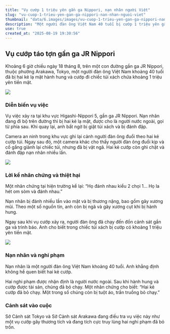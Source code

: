 ```yaml
---
title: "Vụ cướp 1 triệu yên gần ga Nippori, nạn nhân người Việt"
slug: "vu-cuop-1-trieu-yen-gan-ga-nippori-nan-nhan-nguoi-viet"
thumbnail: "data/6.images/images/vu-cuop-1-trieu-yen-gan-ga-nippori-nan-nhan-nguoi-viet.webp"
description: "Một người đàn ông Việt Nam 40 tuổi bị cướp 1 triệu yên gần ga JR Nippori, Tokyo bởi hai đối tượng không quen biết và bị thương nặng. Cảnh sát đang điều tra vụ việc."
use: true
created_at: "2025-08-19 19:30:56"
---
```


## Vụ cướp táo tợn gần ga JR Nippori

Khoảng 6 giờ chiều ngày 18 tháng 8, trên một con đường gần ga JR Nippori, thuộc phường Arakawa, Tokyo, một người đàn ông Việt Nam khoảng 40 tuổi đã bị hai kẻ lạ mặt hành hung và cướp đi chiếc túi xách chứa khoảng 1 triệu yên tiền mặt.

![](/images/20250819-00010010-annd-000-1-view.webp)

### Diễn biến vụ việc

Vụ việc xảy ra tại khu vực Higashi-Nippori 5, gần ga JR Nippori. Nạn nhân đang đi bộ trên đường thì bị hai kẻ lạ mặt, được cho là người nước ngoài, gọi từ phía sau. Khi quay lại, anh bất ngờ bị giật túi xách và bị đánh đập.

Camera an ninh trong khu vực ghi lại cảnh người đàn ông đuổi theo hai kẻ cướp túi. Ngay sau đó, một camera khác cho thấy người đàn ông đuổi kịp và cố gắng giành lại chiếc túi, nhưng đã bị vật ngã. Hai kẻ cướp còn ghì chặt và đánh đập nạn nhân nhiều lần.

![](/images/20250819-00000057-mai-000-2-view.webp)

### Lời kể nhân chứng và thiệt hại

Một nhân chứng tại hiện trường kể lại: “Họ đánh nhau kiểu 2 chọi 1… Họ la hét om sòm và đánh nhau.”

Nạn nhân bị đánh nhiều lần vào mặt và bị thương nặng, bao gồm gãy xương mũi. Theo một số nguồn tin, anh còn bị ngã và gãy xương cụt khi bị hành hung.

Ngay sau khi vụ cướp xảy ra, người đàn ông đã chạy đến đồn cảnh sát gần ga và trình báo. Anh cho biết trong chiếc túi xách bị cướp có khoảng 1 triệu yên tiền mặt.

![](/images/20250819-00000113-san-000-3-view.webp)

### Nạn nhân và nghi phạm

Nạn nhân là một người đàn ông Việt Nam khoảng 40 tuổi. Anh khẳng định không hề quen biết hai kẻ cướp.

Hai nghi phạm được nhận định là người nước ngoài. Sau khi hành hung và cướp được tài sản, chúng đã bỏ chạy. Một nhân chứng cho biết: “Hai kẻ cướp đã bỏ chạy. Một trong số chúng còn bị tuột áo, trần truồng bỏ chạy.”

### Cảnh sát vào cuộc

Sở Cảnh sát Tokyo và Sở Cảnh sát Arakawa đang điều tra vụ việc này như một vụ cướp gây thương tích và đang tích cực truy lùng hai nghi phạm đã bỏ trốn.
